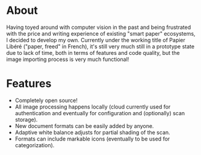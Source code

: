 # About
Having toyed around with computer vision in the past and being frustrated with the price and writing experience of existing "smart paper" ecosystems, I decided to develop my own. Currently under the working title of Papier Libéré ("paper, freed" in French), it's still very much still in a prototype state due to lack of time, both in terms of features and code quality, but the image importing process is very much functional!

# Features
- Completely open source!
- All image processing happens locally (cloud currently used for authentication and eventually for configuration and (optionally) scan storage).
- New document formats can be easily added by anyone.
- Adaptive white balance adjusts for partial shading of the scan.
- Formats can include markable icons (eventually to be used for categorization).
